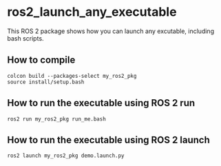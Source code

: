 # ros2_launch_any_executable

This ROS 2 package shows how you can launch any excutable, including bash scripts.

## How to compile

```
colcon build --packages-select my_ros2_pkg
source install/setup.bash
```

## How to run the executable using ROS 2 run

```
ros2 run my_ros2_pkg run_me.bash
```

## How to run the executable using ROS 2 launch

```
ros2 launch my_ros2_pkg demo.launch.py
```



